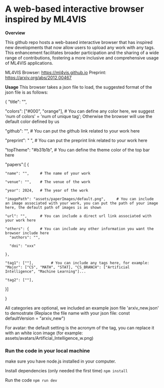 # A web-based interactive browser inspired by ML4VIS

**Overview**

This github repo hosts a web-based interactive browser that has inspired new developments that now allow users to upload any work with any tags. This enhancement facilitates broader participation and the sharing of a wide range of contributions, fostering a more inclusive and comprehensive usage of ML4VIS applications.

ML4VIS
Browser: https://ml4vis.github.io
Preprint: https://arxiv.org/abs/2012.00467

**Usage**
This browser takes a json file to load, the suggested format of the json file is as follows:


{
  "title": "",
  
  "colors": ["#000", "orange"],     # You can define any color here, we suggest 'num of colors' = 'num of unique tag'; Otherwise the browser will use the default color defined by us 
  
  "github": "",     # You can put the github link related to your work here     
  
  "preprint": " ",      # You can put the preprint link related to your work here  
  
  "topTheme": "#b31b1b",        # You can define the theme color of the top bar here
  
  "papers":[
  {
  
    "name": "",     # The name of your work
    
    "venue": "",    # The venue of the work
    
    "year": 2024,   # The year of the work
    
    "imagePath": "assets/paperImages/default.png",     # You can include an image associated with your work, you can put the path of your image here, the default path of images is as shown     
    
    "url": "",      # You can include a direct url link associated with your work here
    
    "others": {     # You can include any other information you want the browser include here
      "authors": "",
      
      "doi": "xxx"
      
    },
    
    "tag1": [""],        # You can include any tags here, for example: "Major": ["CS", "MATH", "STAT], "CS_BRANCH": ["Artificial Intelligence", "Machine Learning"]...
    
    "tag2": [""],
    
  }]
  
}

All categories are optional, we included an example json file 'arxiv_new.json' to demostrate (Replace the file name with your json file: const defaultVersion = "arxiv_new")

For avatar: the default setting is the acronym of the tag, you can replace it with an white icon image (for example: assets/avatars/Artificial_Intelligence_w.png)


### Run the code in your local machine
make sure you have node.js installed in your computer.

Install dependencies (only needed the first time)
```npm install```

Run the code
```npm run dev```
